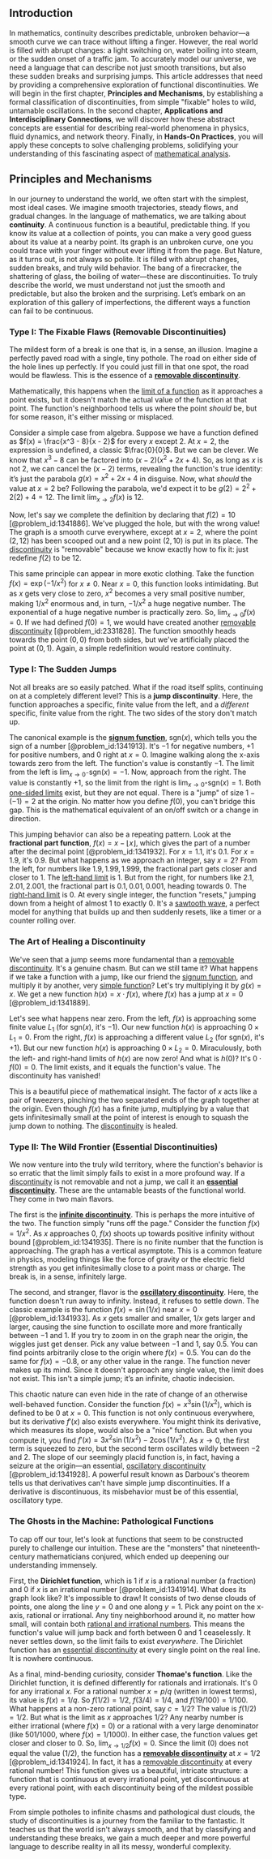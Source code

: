 ## Introduction
In mathematics, continuity describes predictable, unbroken behavior—a smooth curve we can trace without lifting a finger. However, the real world is filled with abrupt changes: a light switching on, water boiling into steam, or the sudden onset of a traffic jam. To accurately model our universe, we need a language that can describe not just smooth transitions, but also these sudden breaks and surprising jumps. This article addresses that need by providing a comprehensive exploration of functional discontinuities. We will begin in the first chapter, **Principles and Mechanisms**, by establishing a formal classification of discontinuities, from simple "fixable" holes to wild, untamable oscillations. In the second chapter, **Applications and Interdisciplinary Connections**, we will discover how these abstract concepts are essential for describing real-world phenomena in physics, fluid dynamics, and network theory. Finally, in **Hands-On Practices**, you will apply these concepts to solve challenging problems, solidifying your understanding of this fascinating aspect of [mathematical analysis](@article_id:139170).

## Principles and Mechanisms

In our journey to understand the world, we often start with the simplest, most ideal cases. We imagine smooth trajectories, steady flows, and gradual changes. In the language of mathematics, we are talking about **continuity**. A continuous function is a beautiful, predictable thing. If you know its value at a collection of points, you can make a very good guess about its value at a nearby point. Its graph is an unbroken curve, one you could trace with your finger without ever lifting it from the page. But Nature, as it turns out, is not always so polite. It is filled with abrupt changes, sudden breaks, and truly wild behavior. The bang of a firecracker, the shattering of glass, the boiling of water—these are discontinuities. To truly describe the world, we must understand not just the smooth and predictable, but also the broken and the surprising. Let’s embark on an exploration of this gallery of imperfections, the different ways a function can fail to be continuous.

### Type I: The Fixable Flaws (Removable Discontinuities)

The mildest form of a break is one that is, in a sense, an illusion. Imagine a perfectly paved road with a single, tiny pothole. The road on either side of the hole lines up perfectly. If you could just fill in that one spot, the road would be flawless. This is the essence of a **[removable discontinuity](@article_id:146236)**.

Mathematically, this happens when the [limit of a function](@article_id:144294) as it approaches a point exists, but it doesn't match the actual value of the function at that point. The function's neighborhood tells us where the point *should* be, but for some reason, it's either missing or misplaced.

Consider a simple case from algebra. Suppose we have a function defined as $f(x) = \frac{x^3 - 8}{x - 2}$ for every $x$ except $2$. At $x=2$, the expression is undefined, a classic $\frac{0}{0}$. But we can be clever. We know that $x^3 - 8$ can be factored into $(x-2)(x^2 + 2x + 4)$. So, as long as $x$ is not $2$, we can cancel the $(x-2)$ terms, revealing the function's true identity: it’s just the parabola $g(x) = x^2 + 2x + 4$ in disguise. Now, what *should* the value at $x=2$ be? Following the parabola, we'd expect it to be $g(2) = 2^2 + 2(2) + 4 = 12$. The limit $\lim_{x \to 2} f(x)$ is $12$.

Now, let's say we complete the definition by declaring that $f(2) = 10$ [@problem_id:1341886]. We've plugged the hole, but with the wrong value! The graph is a smooth curve everywhere, except at $x=2$, where the point $(2, 12)$ has been scooped out and a new point $(2, 10)$ is put in its place. The [discontinuity](@article_id:143614) is "removable" because we know exactly how to fix it: just redefine $f(2)$ to be $12$.

This same principle can appear in more exotic clothing. Take the function $f(x) = \exp(-1/x^2)$ for $x \neq 0$. Near $x=0$, this function looks intimidating. But as $x$ gets very close to zero, $x^2$ becomes a very small positive number, making $1/x^2$ enormous and, in turn, $-1/x^2$ a huge negative number. The exponential of a huge negative number is practically zero. So, $\lim_{x \to 0} f(x) = 0$. If we had defined $f(0)=1$, we would have created another [removable discontinuity](@article_id:146236) [@problem_id:2331828]. The function smoothly heads towards the point $(0,0)$ from both sides, but we've artificially placed the point at $(0,1)$. Again, a simple redefinition would restore continuity.

### Type I: The Sudden Jumps

Not all breaks are so easily patched. What if the road itself splits, continuing on at a completely different level? This is a **jump discontinuity**. Here, the function approaches a specific, finite value from the left, and a *different* specific, finite value from the right. The two sides of the story don't match up.

The canonical example is the **[signum function](@article_id:167013)**, $\text{sgn}(x)$, which tells you the sign of a number [@problem_id:1341913]. It's $-1$ for negative numbers, $+1$ for positive numbers, and $0$ right at $x=0$. Imagine walking along the x-axis towards zero from the left. The function's value is constantly $-1$. The limit from the left is $\lim_{x \to 0^-} \text{sgn}(x) = -1$. Now, approach from the right. The value is constantly $+1$, so the limit from the right is $\lim_{x \to 0^+} \text{sgn}(x) = 1$. Both [one-sided limits](@article_id:137832) exist, but they are not equal. There is a "jump" of size $1 - (-1) = 2$ at the origin. No matter how you define $f(0)$, you can't bridge this gap. This is the mathematical equivalent of an on/off switch or a change in direction.

This jumping behavior can also be a repeating pattern. Look at the **fractional part function**, $f(x) = x - \lfloor x \rfloor$, which gives the part of a number after the decimal point [@problem_id:1341932]. For $x=1.1$, it's $0.1$. For $x=1.9$, it's $0.9$. But what happens as we approach an integer, say $x=2$? From the left, for numbers like $1.9, 1.99, 1.999$, the fractional part gets closer and closer to $1$. The [left-hand limit](@article_id:138561) is $1$. But from the right, for numbers like $2.1, 2.01, 2.001$, the fractional part is $0.1, 0.01, 0.001$, heading towards $0$. The [right-hand limit](@article_id:140021) is $0$. At every single integer, the function "resets," jumping down from a height of almost $1$ to exactly $0$. It's a [sawtooth wave](@article_id:159262), a perfect model for anything that builds up and then suddenly resets, like a timer or a counter rolling over.

### The Art of Healing a Discontinuity

We've seen that a jump seems more fundamental than a [removable discontinuity](@article_id:146236). It's a genuine chasm. But can we still tame it? What happens if we take a function with a jump, like our friend the [signum function](@article_id:167013), and multiply it by another, very [simple function](@article_id:160838)? Let's try multiplying it by $g(x)=x$. We get a new function $h(x) = x \cdot f(x)$, where $f(x)$ has a jump at $x=0$ [@problem_id:1341889].

Let's see what happens near zero. From the left, $f(x)$ is approaching some finite value $L_1$ (for $\text{sgn}(x)$, it's $-1$). Our new function $h(x)$ is approaching $0 \times L_1 = 0$. From the right, $f(x)$ is approaching a different value $L_2$ (for $\text{sgn}(x)$, it's $+1$). But our new function $h(x)$ is approaching $0 \times L_2 = 0$. Miraculously, both the left- and right-hand limits of $h(x)$ are now zero! And what is $h(0)$? It's $0 \cdot f(0) = 0$. The limit exists, and it equals the function's value. The discontinuity has vanished!

This is a beautiful piece of mathematical insight. The factor of $x$ acts like a pair of tweezers, pinching the two separated ends of the graph together at the origin. Even though $f(x)$ has a finite jump, multiplying by a value that gets infinitesimally small at the point of interest is enough to squash the jump down to nothing. The [discontinuity](@article_id:143614) is healed.

### Type II: The Wild Frontier (Essential Discontinuities)

We now venture into the truly wild territory, where the function's behavior is so erratic that the limit simply fails to exist in a more profound way. If a [discontinuity](@article_id:143614) is not removable and not a jump, we call it an **[essential discontinuity](@article_id:140849)**. These are the untamable beasts of the functional world. They come in two main flavors.

The first is the **[infinite discontinuity](@article_id:159375)**. This is perhaps the more intuitive of the two. The function simply "runs off the page." Consider the function $f(x)=1/x^2$. As $x$ approaches $0$, $f(x)$ shoots up towards positive infinity without bound [@problem_id:1341935]. There is no finite number that the function is approaching. The graph has a vertical asymptote. This is a common feature in physics, modeling things like the force of gravity or the electric field strength as you get infinitesimally close to a point mass or charge. The break is, in a sense, infinitely large.

The second, and stranger, flavor is the **[oscillatory discontinuity](@article_id:190192)**. Here, the function doesn't run away to infinity. Instead, it refuses to settle down. The classic example is the function $f(x) = \sin(1/x)$ near $x=0$ [@problem_id:1341933]. As $x$ gets smaller and smaller, $1/x$ gets larger and larger, causing the sine function to oscillate more and more frantically between $-1$ and $1$. If you try to zoom in on the graph near the origin, the wiggles just get denser. Pick any value between $-1$ and $1$, say $0.5$. You can find points arbitrarily close to the origin where $f(x)=0.5$. You can do the same for $f(x)=-0.8$, or any other value in the range. The function never makes up its mind. Since it doesn't approach any single value, the limit does not exist. This isn't a simple jump; it’s an infinite, chaotic indecision.

This chaotic nature can even hide in the rate of change of an otherwise well-behaved function. Consider the function $f(x) = x^3 \sin(1/x^2)$, which is defined to be $0$ at $x=0$. This function is not only continuous everywhere, but its derivative $f'(x)$ also exists everywhere. You might think its derivative, which measures its slope, would also be a "nice" function. But when you compute it, you find $f'(x) = 3x^2\sin(1/x^2) - 2\cos(1/x^2)$. As $x \to 0$, the first term is squeezed to zero, but the second term oscillates wildly between $-2$ and $2$. The slope of our seemingly placid function is, in fact, having a seizure at the origin—an essential, [oscillatory discontinuity](@article_id:190192) [@problem_id:1341928]. A powerful result known as Darboux's theorem tells us that derivatives can't have simple jump discontinuities. If a derivative is discontinuous, its misbehavior must be of this essential, oscillatory type.

### The Ghosts in the Machine: Pathological Functions

To cap off our tour, let's look at functions that seem to be constructed purely to challenge our intuition. These are the "monsters" that nineteenth-century mathematicians conjured, which ended up deepening our understanding immensely.

First, the **Dirichlet function**, which is $1$ if $x$ is a rational number (a fraction) and $0$ if $x$ is an irrational number [@problem_id:1341914]. What does its graph look like? It's impossible to draw! It consists of two dense clouds of points, one along the line $y=0$ and one along $y=1$. Pick any point on the x-axis, rational or irrational. Any tiny neighborhood around it, no matter how small, will contain both [rational and irrational numbers](@article_id:172855). This means the function's value will jump back and forth between 0 and 1 ceaselessly. It never settles down, so the limit fails to exist *everywhere*. The Dirichlet function has an [essential discontinuity](@article_id:140849) at every single point on the real line. It is nowhere continuous.

As a final, mind-bending curiosity, consider **Thomae's function**. Like the Dirichlet function, it is defined differently for rationals and irrationals. It's $0$ for any irrational $x$. For a rational number $x = p/q$ (written in lowest terms), its value is $f(x) = 1/q$. So $f(1/2)=1/2$, $f(3/4)=1/4$, and $f(19/100)=1/100$. What happens at a non-zero rational point, say $c = 1/2$? The value is $f(1/2) = 1/2$. But what is the limit as $x$ approaches $1/2$? Any nearby number is either irrational (where $f(x)=0$) or a rational with a very large denominator (like $501/1000$, where $f(x)=1/1000$). In either case, the function values get closer and closer to $0$. So, $\lim_{x \to 1/2} f(x) = 0$. Since the limit ($0$) does not equal the value ($1/2$), the function has a **[removable discontinuity](@article_id:146236)** at $x=1/2$ [@problem_id:1341924]. In fact, it has a [removable discontinuity](@article_id:146236) at every rational number! This function gives us a beautiful, intricate structure: a function that is continuous at every irrational point, yet discontinuous at every rational point, with each discontinuity being of the mildest possible type.

From simple potholes to infinite chasms and pathological dust clouds, the study of discontinuities is a journey from the familiar to the fantastic. It teaches us that the world isn't always smooth, and that by classifying and understanding these breaks, we gain a much deeper and more powerful language to describe reality in all its messy, wonderful complexity.